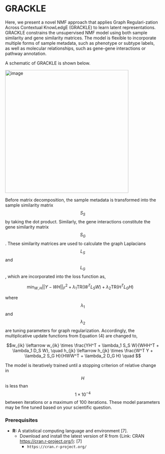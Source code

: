 # GRACKLE

Here, we present a novel NMF approach that applies Graph Regulari-zation Across Contextual KnowLedgE (GRACKLE) to learn latent representations. GRACKLE constrains the unsupervised NMF model using both sample similarity and gene similarity matrices. The model is flexible to incorporate multiple forms of sample metadata, such as phenotype or subtype labels, as well as molecular relationships, such as gene-gene interactions or pathway annotation. 

A schematic of GRACKLE is shown below. 

<img width="400" alt="image" src="https://github.com/user-attachments/assets/bd3436bb-644b-486b-8f52-034d81ab54ff" />

Before matrix decomposition, the sample metadata is transformed into the sample similarity matrix $$S_S$$ by taking the dot product. Similarly, the gene interactions constitute the gene similarity matrix $$S_G$$. These similarity matrices are used to calculate the graph Laplacians $$L_S$$ and $$L_G$$, which are incorporated into the loss function as,

$$\min_{W,H} ||Y - WH||_F^2 + \lambda_1 \text{TR}(W^T L_S W) + \lambda_2 \text{TR}(H^T L_G H) \quad $$

where $$\lambda_1$$ and $$\lambda_2$$ are tuning parameters for graph regularization. Accordingly, the multiplicative update functions from Equation (4) are changed to,

$$w_{ik} \leftarrow w_{ik} \times \frac{YH^T + \lambda_1 S_S W}{WHH^T + \lambda_1 D_S W}, \quad h_{jk} \leftarrow h_{jk} \times \frac{W^T Y + \lambda_2 S_G H}{HWW^T + \lambda_2 D_G H} \quad $$

The model is iteratively trained until a stopping criterion of relative change in $$H$$ is less than $$1 \times 10^{-4}$$ between iterations or a maximum of 100 iterations. These model parameters may be fine tuned based on your scientific question.

### Prerequisites

*   **R:**  A statistical computing language and environment [7].
    *   Download and install the latest version of R from {Link: CRAN https://cran.r-project.org/}: [7]
        *   `https://cran.r-project.org/`


